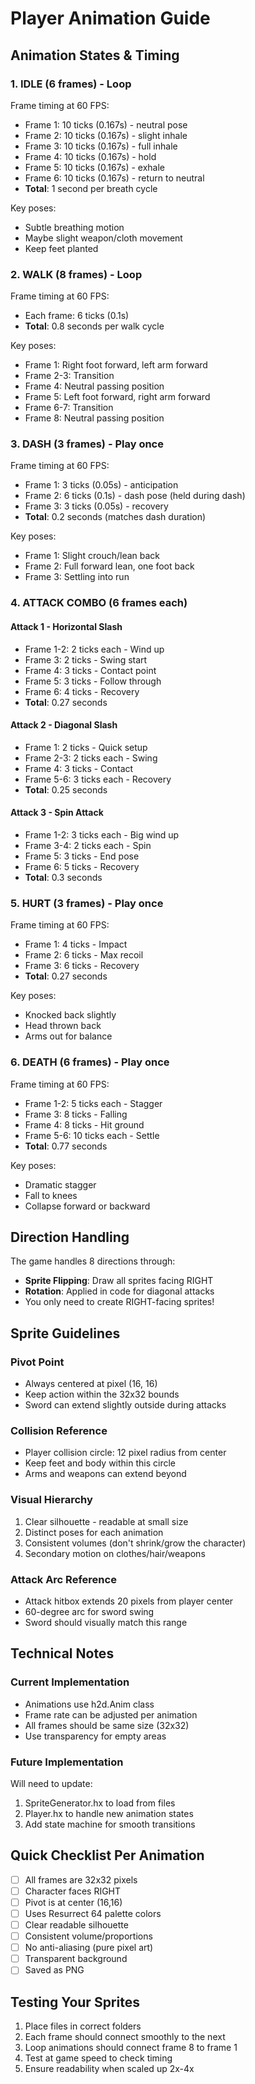 # Player Animation Guide

## Animation States & Timing

### 1. IDLE (6 frames) - Loop
Frame timing at 60 FPS:
- Frame 1: 10 ticks (0.167s) - neutral pose
- Frame 2: 10 ticks (0.167s) - slight inhale
- Frame 3: 10 ticks (0.167s) - full inhale
- Frame 4: 10 ticks (0.167s) - hold
- Frame 5: 10 ticks (0.167s) - exhale
- Frame 6: 10 ticks (0.167s) - return to neutral
- **Total**: 1 second per breath cycle

Key poses:
- Subtle breathing motion
- Maybe slight weapon/cloth movement
- Keep feet planted

### 2. WALK (8 frames) - Loop
Frame timing at 60 FPS:
- Each frame: 6 ticks (0.1s)
- **Total**: 0.8 seconds per walk cycle

Key poses:
- Frame 1: Right foot forward, left arm forward
- Frame 2-3: Transition
- Frame 4: Neutral passing position
- Frame 5: Left foot forward, right arm forward
- Frame 6-7: Transition
- Frame 8: Neutral passing position

### 3. DASH (3 frames) - Play once
Frame timing at 60 FPS:
- Frame 1: 3 ticks (0.05s) - anticipation
- Frame 2: 6 ticks (0.1s) - dash pose (held during dash)
- Frame 3: 3 ticks (0.05s) - recovery
- **Total**: 0.2 seconds (matches dash duration)

Key poses:
- Frame 1: Slight crouch/lean back
- Frame 2: Full forward lean, one foot back
- Frame 3: Settling into run

### 4. ATTACK COMBO (6 frames each)

#### Attack 1 - Horizontal Slash
- Frame 1-2: 2 ticks each - Wind up
- Frame 3: 2 ticks - Swing start
- Frame 4: 3 ticks - Contact point
- Frame 5: 3 ticks - Follow through
- Frame 6: 4 ticks - Recovery
- **Total**: 0.27 seconds

#### Attack 2 - Diagonal Slash
- Frame 1: 2 ticks - Quick setup
- Frame 2-3: 2 ticks each - Swing
- Frame 4: 3 ticks - Contact
- Frame 5-6: 3 ticks each - Recovery
- **Total**: 0.25 seconds

#### Attack 3 - Spin Attack
- Frame 1-2: 3 ticks each - Big wind up
- Frame 3-4: 2 ticks each - Spin
- Frame 5: 3 ticks - End pose
- Frame 6: 5 ticks - Recovery
- **Total**: 0.3 seconds

### 5. HURT (3 frames) - Play once
Frame timing at 60 FPS:
- Frame 1: 4 ticks - Impact
- Frame 2: 6 ticks - Max recoil
- Frame 3: 6 ticks - Recovery
- **Total**: 0.27 seconds

Key poses:
- Knocked back slightly
- Head thrown back
- Arms out for balance

### 6. DEATH (6 frames) - Play once
Frame timing at 60 FPS:
- Frame 1-2: 5 ticks each - Stagger
- Frame 3: 8 ticks - Falling
- Frame 4: 8 ticks - Hit ground
- Frame 5-6: 10 ticks each - Settle
- **Total**: 0.77 seconds

Key poses:
- Dramatic stagger
- Fall to knees
- Collapse forward or backward

## Direction Handling

The game handles 8 directions through:
- **Sprite Flipping**: Draw all sprites facing RIGHT
- **Rotation**: Applied in code for diagonal attacks
- You only need to create RIGHT-facing sprites!

## Sprite Guidelines

### Pivot Point
- Always centered at pixel (16, 16)
- Keep action within the 32x32 bounds
- Sword can extend slightly outside during attacks

### Collision Reference
- Player collision circle: 12 pixel radius from center
- Keep feet and body within this circle
- Arms and weapons can extend beyond

### Visual Hierarchy
1. Clear silhouette - readable at small size
2. Distinct poses for each animation
3. Consistent volumes (don't shrink/grow the character)
4. Secondary motion on clothes/hair/weapons

### Attack Arc Reference
- Attack hitbox extends 20 pixels from player center
- 60-degree arc for sword swing
- Sword should visually match this range

## Technical Notes

### Current Implementation
- Animations use h2d.Anim class
- Frame rate can be adjusted per animation
- All frames should be same size (32x32)
- Use transparency for empty areas

### Future Implementation
Will need to update:
1. SpriteGenerator.hx to load from files
2. Player.hx to handle new animation states
3. Add state machine for smooth transitions

## Quick Checklist Per Animation

- [ ] All frames are 32x32 pixels
- [ ] Character faces RIGHT
- [ ] Pivot is at center (16,16)
- [ ] Uses Resurrect 64 palette colors
- [ ] Clear readable silhouette
- [ ] Consistent volume/proportions
- [ ] No anti-aliasing (pure pixel art)
- [ ] Transparent background
- [ ] Saved as PNG

## Testing Your Sprites

1. Place files in correct folders
2. Each frame should connect smoothly to the next
3. Loop animations should connect frame 8 to frame 1
4. Test at game speed to check timing
5. Ensure readability when scaled up 2x-4x